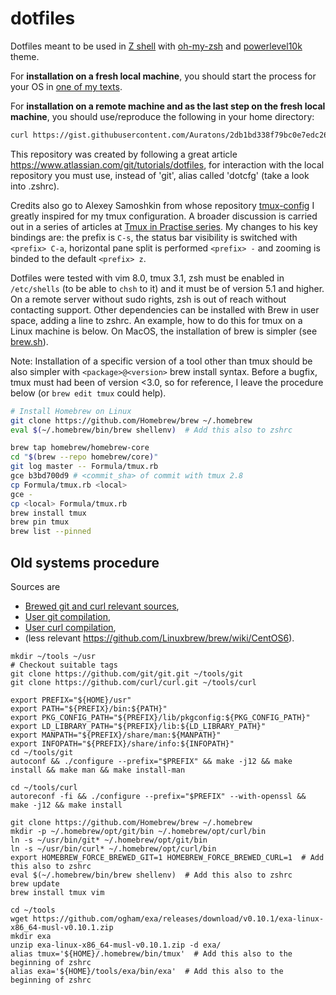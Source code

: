 # dotfiles
Dotfiles meant to be used in [Z shell](http://zsh.sourceforge.net) with
[oh-my-zsh](https://ohmyz.sh) and
[powerlevel10k](https://github.com/romkatv/powerlevel10k) theme.

For **installation on a fresh local machine**, you should start the process for your
OS in [one of my texts](https://github.com/Auratons/texts/blob/master/terminal-emulator-hardening.md).

For **installation on a remote machine and as the last step on the fresh local machine**,
you should use/reproduce the following in your home directory:

```bash
curl https://gist.githubusercontent.com/Auratons/2db1bd338f79bc0e7edc26ee2cf07d48/raw/912693afe40f5af3add4e5cdfa7abbfdcc6a6598/dotfiles-install.sh | /bin/bash
```

This repository was created by following a great article
https://www.atlassian.com/git/tutorials/dotfiles, for interaction with the local
repository you must use, instead of 'git', alias called 'dotcfg' (take a look
into .zshrc).

Credits also go to Alexey Samoshkin from whose repository
[tmux-config](https://github.com/samoshkin/tmux-config/tree/95efd543846a27cd2127496b74fd4f4da94f4a31)
I greatly inspired for my tmux configuration. A broader discussion is carried out in a
series of articles at
[Tmux in Practise series](https://medium.com/free-code-camp/tmux-in-practice-series-of-posts-ae34f16cfab0).
My changes to his key bindings are: the prefix is `C-s`, the status bar visibility
is switched with `<prefix> C-a`, horizontal pane split is performed `<prefix> -`
and zooming is binded to the default `<prefix> z`.

Dotfiles were tested with vim 8.0, tmux 3.1, zsh must be
enabled in `/etc/shells` (to be able to `chsh` to it) and it must be of version
5.1 and higher. On a remote server without sudo rights, zsh is out of reach
without contacting support. Other dependencies can be installed with Brew in
user space, adding a line to zshrc. An example, how to do this for tmux on a
Linux machine is below. On MacOS, the installation of brew is simpler (see
[brew.sh](https://brew.sh)). 

Note: Installation of a specific version of a tool other than tmux should
be also simpler with `<package>@<version>` brew install syntax. Before
a bugfix, tmux must had been of version <3.0, so for reference, I leave the
procedure below (or `brew edit tmux` could help).

```bash
# Install Homebrew on Linux
git clone https://github.com/Homebrew/brew ~/.homebrew
eval $(~/.homebrew/bin/brew shellenv)  # Add this also to zshrc

brew tap homebrew/homebrew-core
cd "$(brew --repo homebrew/core)"
git log master -- Formula/tmux.rb
gce b3bd700d9 # <commit_sha> of commit with tmux 2.8
cp Formula/tmux.rb <local>
gce -
cp <local> Formula/tmux.rb
brew install tmux
brew pin tmux
brew list --pinned
```

## Old systems procedure

Sources are
  - [Brewed git and curl relevant sources](https://github.com/Homebrew/brew/blob/6418230f8fc86093f96f4156a2cdcabfd55f03f7/Library/Homebrew/brew.sh#L185),
  - [User git compilation](https://gist.github.com/samrocketman/8671036#gistcomment-1595388),
  - [User curl compilation](https://curl.se/docs/install.html),
  - (less relevant https://github.com/Linuxbrew/brew/wiki/CentOS6).

```
mkdir ~/tools ~/usr
# Checkout suitable tags
git clone https://github.com/git/git.git ~/tools/git
git clone https://github.com/curl/curl.git ~/tools/curl

export PREFIX="${HOME}/usr"
export PATH="${PREFIX}/bin:${PATH}"
export PKG_CONFIG_PATH="${PREFIX}/lib/pkgconfig:${PKG_CONFIG_PATH}"
export LD_LIBRARY_PATH="${PREFIX}/lib:${LD_LIBRARY_PATH}"
export MANPATH="${PREFIX}/share/man:${MANPATH}"
export INFOPATH="${PREFIX}/share/info:${INFOPATH}"
cd ~/tools/git
autoconf && ./configure --prefix="$PREFIX" && make -j12 && make install && make man && make install-man

cd ~/tools/curl
autoreconf -fi && ./configure --prefix="$PREFIX" --with-openssl && make -j12 && make install

git clone https://github.com/Homebrew/brew ~/.homebrew
mkdir -p ~/.homebrew/opt/git/bin ~/.homebrew/opt/curl/bin
ln -s ~/usr/bin/git* ~/.homebrew/opt/git/bin
ln -s ~/usr/bin/curl* ~/.homebrew/opt/curl/bin
export HOMEBREW_FORCE_BREWED_GIT=1 HOMEBREW_FORCE_BREWED_CURL=1  # Add this also to zshrc
eval $(~/.homebrew/bin/brew shellenv)  # Add this also to zshrc
brew update
brew install tmux vim

cd ~/tools
wget https://github.com/ogham/exa/releases/download/v0.10.1/exa-linux-x86_64-musl-v0.10.1.zip
mkdir exa
unzip exa-linux-x86_64-musl-v0.10.1.zip -d exa/
alias tmux='${HOME}/.homebrew/bin/tmux'  # Add this also to the beginning of zshrc
alias exa='${HOME}/tools/exa/bin/exa'  # Add this also to the beginning of zshrc
```
